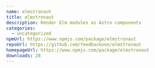 ```yaml
---
name: elmstronaut
title: elmstronaut
description: Render Elm modules as Astro components
categories:
  - uncategorized
npmUrl: https://www.npmjs.com/package/elmstronaut
repoUrl: https://github.com/feedbackone/elmstronaut
homepageUrl: https://www.npmjs.com/package/elmstronaut
downloads: 28
---
```

